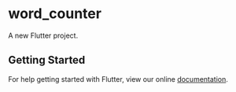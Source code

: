 # word_counter

A new Flutter project.

## Getting Started

For help getting started with Flutter, view our online
[documentation](https://flutter.io/).
